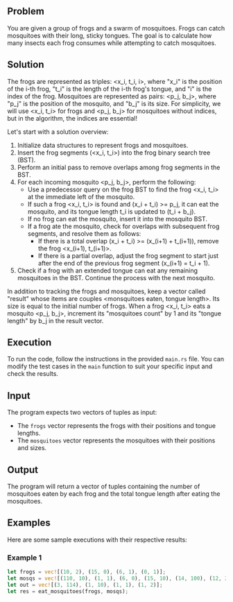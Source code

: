 ## Problem

You are given a group of frogs and a swarm of mosquitoes. Frogs can catch mosquitoes with their long, sticky tongues. The goal is to calculate how many insects each frog consumes while attempting to catch mosquitoes.

## Solution

The frogs are represented as triples: <x_i, t_i, i>, where "x_i" is the position of the i-th frog, "t_i" is the length of the i-th frog's tongue, and "i" is the index of the frog. Mosquitoes are represented as pairs: <p_j, b_j>, where "p_j" is the position of the mosquito, and "b_j" is its size. For simplicity, we will use <x_i, t_i> for frogs and <p_j, b_j> for mosquitoes without indices, but in the algorithm, the indices are essential!

Let's start with a solution overview:

1. Initialize data structures to represent frogs and mosquitoes.
2. Insert the frog segments (<x_i, t_i>) into the frog binary search tree (BST).
3. Perform an initial pass to remove overlaps among frog segments in the BST.
4. For each incoming mosquito <p_j, b_j>, perform the following:
   - Use a predecessor query on the frog BST to find the frog <x_i, t_i> at the immediate left of the mosquito.
   - If such a frog <x_i, t_i> is found and (x_i + t_i) >= p_j, it can eat the mosquito, and its tongue length t_i is updated to (t_i + b_j).
   - If no frog can eat the mosquito, insert it into the mosquito BST.
   - If a frog ate the mosquito, check for overlaps with subsequent frog segments, and resolve them as follows:
     - If there is a total overlap (x_i + t_i) >= (x_(i+1) + t_(i+1)), remove the frog <x_(i+1), t_(i+1)>.
     - If there is a partial overlap, adjust the frog segment to start just after the end of the previous frog segment (x_(i+1) = t_i + 1).
5. Check if a frog with an extended tongue can eat any remaining mosquitoes in the BST. Continue the process with the next mosquito.

In addition to tracking the frogs and mosquitoes, keep a vector called "result" whose items are couples <monsquitoes eaten, tongue length>. Its size is equal to the initial number of frogs. When a frog <x_i, t_i> eats a mosquito <p_j, b_j>, increment its "mosquitoes count" by 1 and its "tongue length" by b_j in the result vector.

## Execution

To run the code, follow the instructions in the provided `main.rs` file. You can modify the test cases in the `main` function to suit your specific input and check the results.

## Input

The program expects two vectors of tuples as input:

- The `frogs` vector represents the frogs with their positions and tongue lengths.
- The `mosquitoes` vector represents the mosquitoes with their positions and sizes.

## Output

The program will return a vector of tuples containing the number of mosquitoes eaten by each frog and the total tongue length after eating the mosquitoes.

## Examples

Here are some sample executions with their respective results:

### Example 1

```rust
let frogs = vec![(10, 2), (15, 0), (6, 1), (0, 1)];
let mosqs = vec![(110, 10), (1, 1), (6, 0), (15, 10), (14, 100), (12, 2)];
let out = vec![(3, 114), (1, 10), (1, 1), (1, 2)];
let res = eat_mosquitoes(frogs, mosqs);
